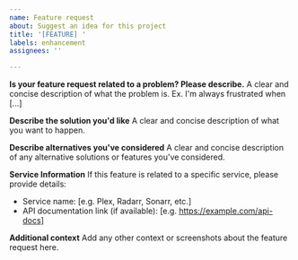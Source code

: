 ```yaml
---
name: Feature request
about: Suggest an idea for this project
title: '[FEATURE] '
labels: enhancement
assignees: ''

---
```


**Is your feature request related to a problem? Please describe.**
A clear and concise description of what the problem is. Ex. I'm always frustrated when [...]

**Describe the solution you'd like**
A clear and concise description of what you want to happen.

**Describe alternatives you've considered**
A clear and concise description of any alternative solutions or features you've considered.

**Service Information**
If this feature is related to a specific service, please provide details:
- Service name: [e.g. Plex, Radarr, Sonarr, etc.]
- API documentation link (if available): [e.g. https://example.com/api-docs]

**Additional context**
Add any other context or screenshots about the feature request here.
